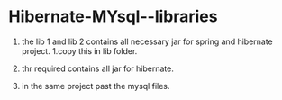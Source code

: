 # Hibernate-MYsql--libraries
1. the lib 1 and lib 2 contains all necessary jar for spring and hibernate project.
1.copy this in lib folder.

2. thr required contains all jar for hibernate.
2. in the same project past the mysql files.

